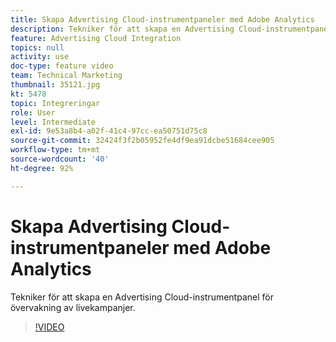 ```yaml
---
title: Skapa Advertising Cloud-instrumentpaneler med Adobe Analytics
description: Tekniker för att skapa en Advertising Cloud-instrumentpanel för övervakning av livekampanjer.
feature: Advertising Cloud Integration
topics: null
activity: use
doc-type: feature video
team: Technical Marketing
thumbnail: 35121.jpg
kt: 5478
topic: Integreringar
role: User
level: Intermediate
exl-id: 9e53a8b4-a02f-41c4-97cc-ea50751d75c8
source-git-commit: 32424f3f2b05952fe4df9ea91dcbe51684cee905
workflow-type: tm+mt
source-wordcount: '40'
ht-degree: 92%

---
```


# Skapa Advertising Cloud-instrumentpaneler med Adobe Analytics

Tekniker för att skapa en Advertising Cloud-instrumentpanel för övervakning av livekampanjer.

>[!VIDEO](https://video.tv.adobe.com/v/35121/?quality=12&learn=on)
